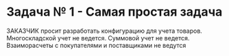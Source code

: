 # Задача № 1 - Самая простая задача

ЗАКАЗЧИК просит разработать конфигурацию для учета товаров.  
Многоскладской учет не ведется. Суммовой учет не ведется.  
Взаиморасчеты с покупателями и поставщиками не ведутся

